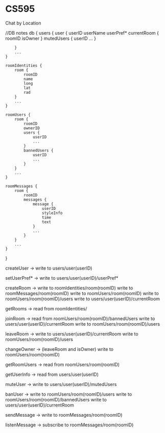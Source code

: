 # CS595

Chat by Location



//DB notes
db {
	users {
		user {
			userID
			userName
			userPref*
			currentRoom {
				roomID
				isOwner
			}
			mutedUsers {
				userID
				...
			}
		
		}
		...
	}
	
	roomIdentities {
		room {
			roomID
			name
			long
			lat
			rad
		}
		...
	}

	roomUsers {
		room {
			roomID
			ownerID
			users {
				userID
				...
			}
			bannedUsers {
				userID
				...
			}
		}
		...
	}
	
	roomMessages {
		room {
			roomID
			messages {
				message {
					userID
					styleInfo
					time
					text
				}
				...
			}
		}
		...
	}
}

createUser -> 
	write to users/user(userID)
	
setUserPref* -> 
	write to users/user(userID)/userPref*
	
createRoom -> 
	write to roomIdentities/room(roomID)
	write to roomMessages/room(roomID)
	write to roomUsers/room(roomID)
	write to roomUsers/room(roomID)/users
	write to users/user(userID)/currentRoom
	
getRooms -> 
	read from roomIdentities/
 
joinRoom -> 
	read from roomUsers/room(roomID)/bannedUsers
	write to users/user(userID)/currentRoom
	write to roomUsers/room(roomID)/users
	
leaveRoom -> 
	write to users/user(userID)/currentRoom
	write to roomUsers/room(roomID)/users

changeOwner -> (leaveRoom and isOwner)
	write to roomUsers/room(roomID)

getRoomUsers -> 
	read from roomUsers/room(roomID)
	
getUserInfo ->
	read from users/user(userID)
	
muteUser ->
	write to users/user(userID)/mutedUsers

banUser -> 
	write to roomUsers/room(roomID)/users
	write to roomUsers/room(roomID)/bannedUsers
	write to users/user(userID)/currentRoom

sendMessage ->
	write to roomMessages/room(roomID)
	
listenMessage -> 
	subscribe to roomMessages/room(roomID)


